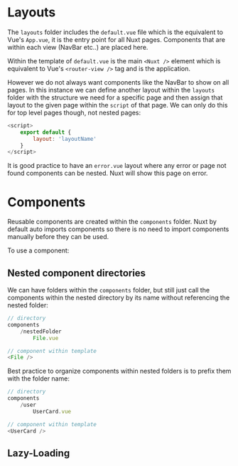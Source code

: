 # Layouts

The `layouts` folder includes the `default.vue` file which is the equivalent to Vue's `App.vue`, it is the entry point for all Nuxt pages.
Components that are within each view (NavBar etc..) are placed here.

Within the template of `default.vue` is the main `<Nuxt />` element which is equivalent to Vue's `<router-view />` tag and is the application.

However we do not always want components like the NavBar to show on all pages. In this instance we can define another layout within the `layouts` folder with the structure we need for a specific page and then assign that layout to the given page within the `script` of that page. We can only do this for top level pages though, not nested pages:

```js
<script>
    export default {
        layout: 'layoutName'
    }
</script>
```

It is good practice to have an `error.vue` layout where any error or page not found components can be nested. Nuxt will show this page on error.

# Components

Reusable components are created within the `components` folder. Nuxt by default auto imports components so there is no need to import components manually before they can be used.

To use a component: <ComponentName />

## Nested component directories

We can have folders within the `components` folder, but still just call the components within the nested directory by its name without referencing the nested folder:

```js
// directory
components
    /nestedFolder
        File.vue

// component within template
<File />
```

Best practice to organize components within nested folders is to prefix them with the folder name:

```js
// directory
components
    /user
        UserCard.vue

// component within template
<UserCard />

```

## Lazy-Loading
